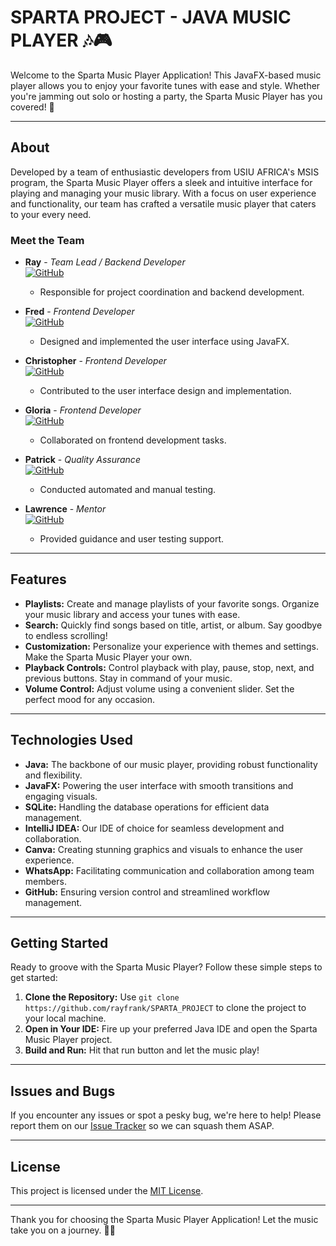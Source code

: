 # SPARTA PROJECT - JAVA MUSIC PLAYER 🎶🎮

Welcome to the Sparta Music Player Application! This JavaFX-based music player allows you to enjoy your favorite tunes with ease and style. Whether you're jamming out solo or hosting a party, the Sparta Music Player has you covered! 🚀

---

## About

Developed by a team of enthusiastic developers from USIU AFRICA's MSIS program, the Sparta Music Player offers a sleek and intuitive interface for playing and managing your music library. With a focus on user experience and functionality, our team has crafted a versatile music player that caters to your every need.

### Meet the Team

- **Ray** - *Team Lead / Backend Developer*  
   [![GitHub](https://img.shields.io/badge/GitHub-Ray_Kibaara-blue?style=flat-square&logo=github)](https://github.com/rayfrank)
   - Responsible for project coordination and backend development.

- **Fred** - *Frontend Developer*  
   [![GitHub](https://img.shields.io/badge/GitHub-Fred_Nyakagwa-blue?style=flat-square&logo=github)](https://github.com/nyakagwafred)
   - Designed and implemented the user interface using JavaFX.

- **Christopher** - *Frontend Developer*  
   [![GitHub](https://img.shields.io/badge/GitHub-Chris_Rateng-blue?style=flat-square&logo=github)](https://github.com/Throw8008s)
   - Contributed to the user interface design and implementation.

- **Gloria** - *Frontend Developer*  
   [![GitHub](https://img.shields.io/badge/GitHub-Gloria_Mairanga-blue?style=flat-square&logo=github)](https://github.com/ngendomairanga)
   - Collaborated on frontend development tasks.

- **Patrick** - *Quality Assurance*  
   [![GitHub](https://img.shields.io/badge/GitHub-Patrick_Kitoto-blue?style=flat-square&logo=github)](https://github.com/*)
   - Conducted automated and manual testing.

- **Lawrence** - *Mentor*  
   [![GitHub](https://img.shields.io/badge/GitHub-Lawrence_Nderu-blue?style=flat-square&logo=github)](https://github.com/*)
   - Provided guidance and user testing support.

---

## Features

- **Playlists:** Create and manage playlists of your favorite songs. Organize your music library and access your tunes with ease.
- **Search:** Quickly find songs based on title, artist, or album. Say goodbye to endless scrolling!
- **Customization:** Personalize your experience with themes and settings. Make the Sparta Music Player your own.
- **Playback Controls:** Control playback with play, pause, stop, next, and previous buttons. Stay in command of your music.
- **Volume Control:** Adjust volume using a convenient slider. Set the perfect mood for any occasion.

---

## Technologies Used

- **Java:** The backbone of our music player, providing robust functionality and flexibility.
- **JavaFX:** Powering the user interface with smooth transitions and engaging visuals.
- **SQLite:** Handling the database operations for efficient data management.
- **IntelliJ IDEA:** Our IDE of choice for seamless development and collaboration.
- **Canva:** Creating stunning graphics and visuals to enhance the user experience.
- **WhatsApp:** Facilitating communication and collaboration among team members.
- **GitHub:** Ensuring version control and streamlined workflow management.

---

## Getting Started

Ready to groove with the Sparta Music Player? Follow these simple steps to get started:

1. **Clone the Repository:** Use `git clone https://github.com/rayfrank/SPARTA_PROJECT` to clone the project to your local machine.
2. **Open in Your IDE:** Fire up your preferred Java IDE and open the Sparta Music Player project.
3. **Build and Run:** Hit that run button and let the music play!

---

## Issues and Bugs

If you encounter any issues or spot a pesky bug, we're here to help! Please report them on our [Issue Tracker](https://github.com/rayfrank/SPARTA_PROJECT/issues) so we can squash them ASAP.

---

## License

This project is licensed under the [MIT License](https://opensource.org/licenses/MIT).

---

Thank you for choosing the Sparta Music Player Application! Let the music take you on a journey. 🎉🎵
